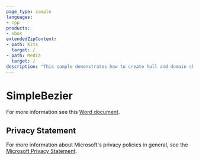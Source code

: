 ```yaml
---
page_type: sample
languages:
- cpp
products:
- xbox
extendedZipContent:
- path: Kits
  target: /
- path: Media
  target: /
description: "This sample demonstrates how to create hull and domain shaders to draw a tessellated Bezier surface representing a Mobius strip for DirectX 11 on Xbox One."
---
```


# SimpleBezier

For more information see this [Word document](https://github.com/microsoft/Xbox-ATG-Samples/blob/master/XDKSamples/IntroGraphics/SimpleBezier/Readme.docx).

## Privacy Statement

For more information about Microsoft's privacy policies in general, see the [Microsoft Privacy Statement](https://privacy.microsoft.com/en-us/privacystatement/).
